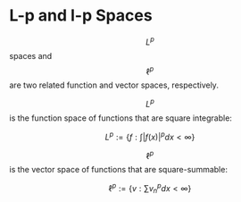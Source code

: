 # L-p and l-p Spaces

$$L^p$$ spaces and $$\ell^p$$ are two related function and vector spaces,
respectively.

$$L^p$$ is the function space of functions that are square integrable:

$$L^p := \{f : \int |f(x)|^p dx < \infty \}$$

$$\ell^p$$ is the vector space of functions that are square-summable:

$$\ell^p := \{v : \sum v_n^p dx < \infty \}$$


